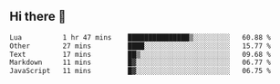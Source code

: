 ## Hi there 👋
<!--START_SECTION:waka-->

```txt
Lua          1 hr 47 mins    ███████████████▒░░░░░░░░░   60.88 %
Other        27 mins         ████░░░░░░░░░░░░░░░░░░░░░   15.77 %
Text         17 mins         ██▒░░░░░░░░░░░░░░░░░░░░░░   09.68 %
Markdown     11 mins         █▓░░░░░░░░░░░░░░░░░░░░░░░   06.77 %
JavaScript   11 mins         █▓░░░░░░░░░░░░░░░░░░░░░░░   06.75 %
```

<!--END_SECTION:waka-->
